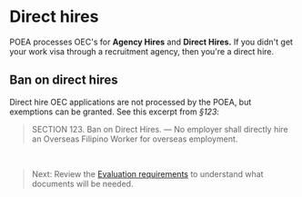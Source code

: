# Direct hires

POEA processes OEC's for **Agency Hires** and **Direct Hires.** If you didn't get your work visa through a recruitment agency, then you're a direct hire.

## Ban on direct hires

Direct hire OEC applications are not processed by the POEA, but exemptions can be granted. See this excerpt from _§123_:

> SECTION 123. Ban on Direct Hires. — No employer shall directly hire an Overseas Filipino Worker for overseas employment.

<br>

> Next: Review the [Evaluation requirements](./direct_hire_evaluation.md) to understand what documents will be needed.
